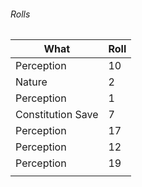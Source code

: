 ###### Rolls
| What              | Roll |
| ----------------- | ---- |
| Perception        | 10   |
| Nature            | 2    |
| Perception        | 1    |
| Constitution Save | 7    |
| Perception        | 17   |
| Perception        | 12   |
| Perception        | 19   | 
|                   |      |
